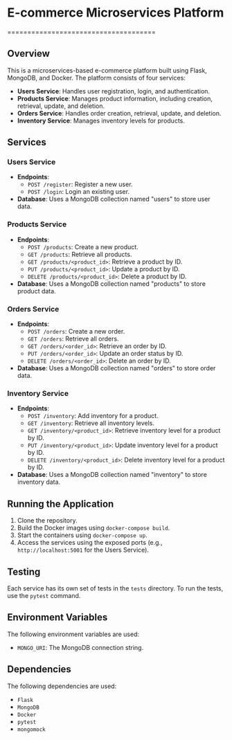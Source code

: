 # E-commerce Microservices Platform
=====================================

## Overview

This is a microservices-based e-commerce platform built using Flask, MongoDB, and Docker. The platform consists of four services:

*   **Users Service**: Handles user registration, login, and authentication.
*   **Products Service**: Manages product information, including creation, retrieval, update, and deletion.
*   **Orders Service**: Handles order creation, retrieval, update, and deletion.
*   **Inventory Service**: Manages inventory levels for products.

## Services

### Users Service

*   **Endpoints**:
    *   `POST /register`: Register a new user.
    *   `POST /login`: Login an existing user.
*   **Database**: Uses a MongoDB collection named "users" to store user data.

### Products Service

*   **Endpoints**:
    *   `POST /products`: Create a new product.
    *   `GET /products`: Retrieve all products.
    *   `GET /products/<product_id>`: Retrieve a product by ID.
    *   `PUT /products/<product_id>`: Update a product by ID.
    *   `DELETE /products/<product_id>`: Delete a product by ID.
*   **Database**: Uses a MongoDB collection named "products" to store product data.

### Orders Service

*   **Endpoints**:
    *   `POST /orders`: Create a new order.
    *   `GET /orders`: Retrieve all orders.
    *   `GET /orders/<order_id>`: Retrieve an order by ID.
    *   `PUT /orders/<order_id>`: Update an order status by ID.
    *   `DELETE /orders/<order_id>`: Delete an order by ID.
*   **Database**: Uses a MongoDB collection named "orders" to store order data.

### Inventory Service

*   **Endpoints**:
    *   `POST /inventory`: Add inventory for a product.
    *   `GET /inventory`: Retrieve all inventory levels.
    *   `GET /inventory/<product_id>`: Retrieve inventory level for a product by ID.
    *   `PUT /inventory/<product_id>`: Update inventory level for a product by ID.
    *   `DELETE /inventory/<product_id>`: Delete inventory level for a product by ID.
*   **Database**: Uses a MongoDB collection named "inventory" to store inventory data.

## Running the Application

1.  Clone the repository.
2.  Build the Docker images using `docker-compose build`.
3.  Start the containers using `docker-compose up`.
4.  Access the services using the exposed ports (e.g., `http://localhost:5001` for the Users Service).

## Testing

Each service has its own set of tests in the `tests` directory. To run the tests, use the `pytest` command.

## Environment Variables

The following environment variables are used:

*   `MONGO_URI`: The MongoDB connection string.

## Dependencies

The following dependencies are used:

*   `Flask`
*   `MongoDB`
*   `Docker`
*   `pytest`
*   `mongomock`
